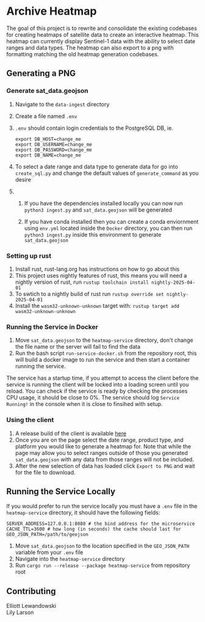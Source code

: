 # Archive Heatmap
The goal of this project is to rewrite and consolidate the existing codebases for creating heatmaps of satellite data to create an interactive heatmap. This heatmap can currently display Sentinel-1 data with the ability to select date ranges and data types. The heatmap can also export to a png with formatting matching the old heatmap generation codebases.

## Generating a PNG
### Generate sat_data.geojson
1. Navigate to the `data-ingest` directory
2. Create a file named `.env` 
3. `.env`  should contain login credentials to the PostgreSQL DB, ie.
   ```
   export DB_HOST=change_me
   export DB_USERNAME=change_me
   export DB_PASSWORD=change_me
   export DB_NAME=change_me
   ```

4. To select a date range and data type to generate data for go into `create_sql.py` and change the default values of `generate_command` as you desire 
5.  1)  If you have the dependencies installed locally you can now run `python3 ingest.py` and `sat_data.geojson` will be generated

    2)  If you have conda installed then you can create a conda enviornment using `env.yml` located inside the `Docker` directory, you can then run `python3 ingest.py` inside this environment to generate `sat_data.geojson`

### Setting up rust
1. Install rust, rust-lang.org has instructions on how to go about this
2. This project uses nightly features of rust, this means you will need a nightly version of rust, run `rustup toolchain install nightly-2025-04-01`
3. To swtich to a nightly build of rust run `rustup override set nightly-2025-04-01`
4. Install the `wasm32-unknown-unknown` target with: `rustup target add wasm32-unknown-unknown`

### Running the Service in Docker
1. Move `sat_data.geojson` to the `heatmap-service` directory, don't change the file name or the server will fail to find the data
2. Run the bash script `run-service-docker.sh` from the repository root, this will build a docker image to run the service and then start a container running the service.

The service has a startup time, if you attempt to access the client before the service is running the client will be locked into a loading screen until you reload. You can check if the service is ready by checking the processes CPU usage, it should be close to 0%. The service should log `Service Running!` in the console when it is close to finsihed with setup.

### Using the client
1. A release build of the client is available [here](https://asfadmin.github.io/archive_heatmaps/)
2. Once you are on the page select the date range, product type, and platform you would like to generate a heatmap for. Note that while the page may allow you to select ranges outside of those you generated `sat_data.geojson` with any data from those ranges will not be included. 
3. After the new selection of data has loaded click `Export to PNG` and wait for the file to download.


## Running the Service Locally
If you would prefer to run the service locally you must have a `.env` file in the `heatmap-service` directory, it should have the following fields:
```
SERVER_ADDRESS=127.0.0.1:8080 # the bind address for the microservice
CACHE_TTL=3600 # how long (in seconds) the cache should last for
GEO_JSON_PATH=/path/to/geojson
```
1. Move `sat_data.geojson` to the location specified in the `GEO_JSON_PATH` variable from your `.env` file
2. Navigate into the `heatmap-service` directory
3. Run `cargo run --release --package heatmap-service` from repository root 


## Contributing
Elliott Lewandowski<br>
Lily Larson
